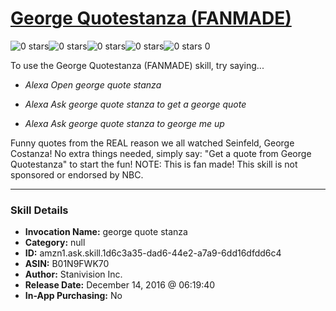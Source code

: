 # [George Quotestanza (FANMADE)](http://alexa.amazon.com/#skills/amzn1.ask.skill.1d6c3a35-dad6-44e2-a7a9-6dd16dfdd6c4)
![0 stars](../../images/ic_star_border_black_18dp_1x.png)![0 stars](../../images/ic_star_border_black_18dp_1x.png)![0 stars](../../images/ic_star_border_black_18dp_1x.png)![0 stars](../../images/ic_star_border_black_18dp_1x.png)![0 stars](../../images/ic_star_border_black_18dp_1x.png) 0

To use the George Quotestanza (FANMADE) skill, try saying...

* *Alexa Open george quote stanza*

* *Alexa Ask george quote stanza to get a george quote*

* *Alexa Ask george quote stanza to george me up*

Funny quotes from the REAL reason we all watched Seinfeld, George Costanza! No extra things needed, simply say: "Get a quote from George Quotestanza" to start the fun! NOTE: This is fan made! This skill is not sponsored or endorsed by NBC.

***

### Skill Details

* **Invocation Name:** george quote stanza
* **Category:** null
* **ID:** amzn1.ask.skill.1d6c3a35-dad6-44e2-a7a9-6dd16dfdd6c4
* **ASIN:** B01N9FWK70
* **Author:** Stanivision Inc.
* **Release Date:** December 14, 2016 @ 06:19:40
* **In-App Purchasing:** No
